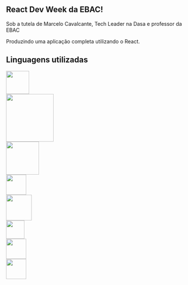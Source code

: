 ## React Dev Week da EBAC!

Sob a tutela de Marcelo Cavalcante, Tech Leader na Dasa e professor da EBAC

Produzindo uma aplicação completa utilizando o React.

## Linguagens utilizadas

<code><img src="https://img.shields.io/badge/React-20232A?style=for-the-badge&logo=react&logoColor=61DAFB" width="63"/> </code>
<code><img src="https://img.shields.io/badge/Visual_Studio_Code-0078D4?style=for-the-badge&logo=visual%20studio%20code&logoColor=white" width="130"/> </code>
<code><img src="https://img.shields.io/badge/JavaScript-323330?style=for-the-badge&logo=javascript&logoColor=F7DF1E" width="90"/> </code>
<code><img src="https://img.shields.io/badge/json-5E5C5C?style=for-the-badge&logo=json&logoColor=white" width="55"/> </code>
<code><img src="https://img.shields.io/badge/Node.js-339933?style=for-the-badge&logo=nodedotjs&logoColor=white" width="70"/> </code>
<code><img src="https://img.shields.io/badge/npm-CB3837?style=for-the-badge&logo=npm&logoColor=white" width="50"/> </code>
<code><img src="https://img.shields.io/badge/Yarn-2C8EBB?style=for-the-badge&logo=yarn&logoColor=white" width="55"/> </code>
<code><img src="https://img.shields.io/badge/Sass-CC6699?style=for-the-badge&logo=sass&logoColor=white" width="55"/> </code>








